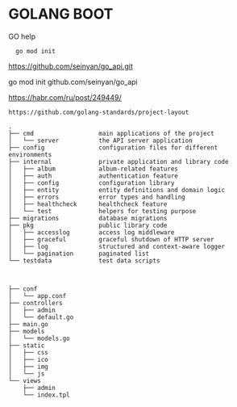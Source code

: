 # GOLANG BOOT

  GO help
     
      go mod init 

https://github.com/seinyan/go_api.git

go mod init github.com/seinyan/go_api


https://habr.com/ru/post/249449/

    https://github.com/golang-standards/project-layout
    
    .
    ├── cmd                  main applications of the project
    │   └── server           the API server application
    ├── config               configuration files for different environments
    ├── internal             private application and library code
    │   ├── album            album-related features
    │   ├── auth             authentication feature
    │   ├── config           configuration library
    │   ├── entity           entity definitions and domain logic
    │   ├── errors           error types and handling
    │   ├── healthcheck      healthcheck feature
    │   └── test             helpers for testing purpose
    ├── migrations           database migrations
    ├── pkg                  public library code
    │   ├── accesslog        access log middleware
    │   ├── graceful         graceful shutdown of HTTP server
    │   ├── log              structured and context-aware logger
    │   └── pagination       paginated list
    └── testdata             test data scripts
    
    
    
    ├── conf
    │   └── app.conf
    ├── controllers
    │   ├── admin
    │   └── default.go
    ├── main.go
    ├── models
    │   └── models.go
    ├── static
    │   ├── css
    │   ├── ico
    │   ├── img
    │   └── js
    └── views
        ├── admin
        └── index.tpl
